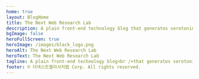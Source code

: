 ```yaml
---
home: true
layout: BlogHome
title: The Next Web Research Lab
description: A plain front-end technology blog that generates serotonin! Okay
bgImage: false
heroFullScreen: true
heroImage: /images/black_logo.png
heroAlt: The Next Web Research Lab
heroText: The Next Web Research Lab
tagline: A plain front-end technology blog<br />that generates serotonin! Okay
footer: © 더넥스트웹리서치랩 Corp. All rights reserved.
---
```

